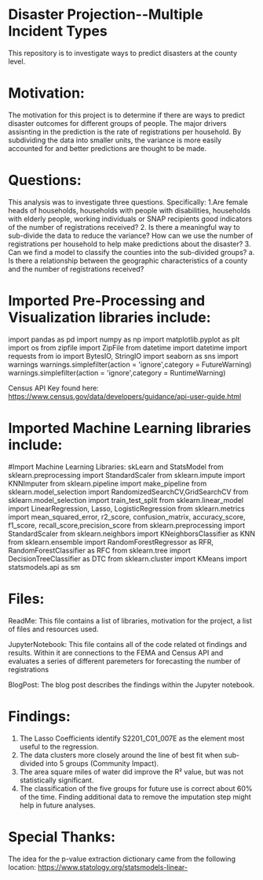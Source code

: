 # Disaster Projection--Multiple Incident Types
This repository is to investigate ways to predict disasters at the county level. 

# Motivation: 
The motivation for this project is to determine if there are ways to predict disaster outcomes for different groups of people. The major drivers assisnting in the prediction is the rate of registrations per household. By subdividing the data into smaller units, the variance is more easily accounted for and better predictions are thought to be made. 

# Questions:
This analysis was to investigate three questions. Specifically:
1.Are female heads of households, households with people with disabilities, households with elderly people, working individuals or SNAP recipients good indicators of the number of registrations received?
2. Is there a meaningful way to sub-divide the data to reduce the variance?
How can we use the number of registrations per household to help make predictions about the disaster?
3. Can we find a model to classify the counties into the sub-divided groups?
    a. Is there a relationship between the geographic characteristics of a county and the number of registrations received?


# Imported Pre-Processing and Visualization libraries include:
import pandas as pd
import numpy as np
import matplotlib.pyplot as plt
import os
from zipfile import ZipFile
from datetime import datetime
import requests
from io import BytesIO, StringIO
import seaborn as sns
import warnings
warnings.simplefilter(action = 'ignore',category = FutureWarning)
warnings.simplefilter(action = 'ignore',category = RuntimeWarning)

Census API Key found here:
https://www.census.gov/data/developers/guidance/api-user-guide.html

# Imported Machine Learning libraries include:
#Import Machine Learning Libraries: skLearn and StatsModel
from sklearn.preprocessing import StandardScaler
from sklearn.impute import  KNNImputer
from sklearn.pipeline import make_pipeline
from sklearn.model_selection import RandomizedSearchCV,GridSearchCV
from sklearn.model_selection import train_test_split
from sklearn.linear_model import LinearRegression, Lasso, LogisticRegression
from sklearn.metrics import  mean_squared_error, r2_score, confusion_matrix, accuracy_score, f1_score, recall_score,precision_score
from sklearn.preprocessing import StandardScaler
from sklearn.neighbors import KNeighborsClassifier as KNN
from sklearn.ensemble import RandomForestRegressor as RFR, RandomForestClassifier as RFC
from sklearn.tree import DecisionTreeClassifier as DTC
from sklearn.cluster import KMeans
import statsmodels.api as sm

# Files:
ReadMe: This file contains a list of libraries, motivation for the project, a list of files and resources used.

JupyterNotebook: This file contains all of the code related ot findings and results. Within it are connections to the FEMA and Census API and evaluates a series of different paremeters for forecasting the number of registrations

BlogPost: The blog post describes the findings within the Jupyter notebook.

# Findings:
1. The Lasso Coefficients identify S2201_C01_007E as the element most useful to the regression. 
2. The data clusters more closely around the line of best fit when sub-divided into 5 groups (Community Impact). 
3. The area square miles of water did improve the R² value, but was not statistically significant.
4. The classification of the five groups for future use is correct about 60% of the time. Finding additional data to remove the imputation step might help in future analyses. 

# Special Thanks:
The idea for the p-value extraction dictionary came from the following location: https://www.statology.org/statsmodels-linear-
